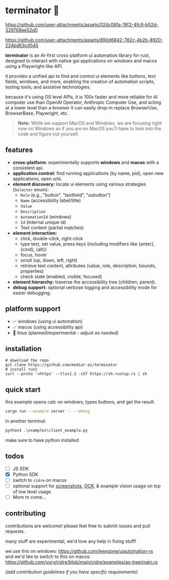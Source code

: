 # terminator 🤖

https://github.com/user-attachments/assets/024c06fa-19f2-4fc9-b52d-329768ee52d0

https://github.com/user-attachments/assets/890d6842-782c-4b2b-8920-224bd63c4545

**terminator** is an AI-first cross-platform ui automation library for rust, designed to interact with native gui applications on windows and macos using a Playwright-like API.

it provides a unified api to find and control ui elements like buttons, text fields, windows, and more, enabling the creation of automation scripts, testing tools, and assistive technologies.

because it's using OS level APIs, it is 100x faster and more reliable for AI computer use than OpenAI Operator, Anthropic Computer Use, and acting at a lower level than a browser it can easily drop-in replace BrowserUse, BrowserBase, Playwright, etc.

> **Note:** While we support MacOS and Windows, we are focusing right now on Windows so if you are on MacOS you'll have to look into the code and figure out yourself.

## features

*   **cross-platform:** experimentally supports **windows** and **macos** with a consistent api.
*   **application control:** find running applications (by name, pid), open new applications, open urls.
*   **element discovery:** locate ui elements using various strategies (`Selector` enum):
    *   `Role` (e.g., "button", "textfield", "axbutton")
    *   `Name` (accessibility label/title)
    *   `Value`
    *   `Description`
    *   `AutomationId` (windows)
    *   `Id` (internal unique id)
    *   Text content (partial matches)
*   **element interaction:**
    *   click, double-click, right-click
    *   type text, set value, press keys (including modifiers like {enter}, {cmd}, {alt})
    *   focus, hover
    *   scroll (up, down, left, right)
    *   retrieve text content, attributes (value, role, description, bounds, properties)
    *   check state (enabled, visible, focused)
*   **element hierarchy:** traverse the accessibility tree (children, parent).
*   **debug support:** optional verbose logging and accessibility mode for easier debugging.

## platform support

*   ✅ windows (using ui automation)
*   ✅ macos (using accessibility api)
*   🐧 linux (planned/experimental - *adjust as needed*)

## installation

```
# download the repo
git clone https://github.com/mediar-ai/terminator
# install rust
curl --proto '=https' --tlsv1.2 -sSf https://sh.rustup.rs | sh
```

## quick start

this example opens calc on windows, types buttons, and get the result.

```bash
cargo run --example server -- --debug
```

in another terminal:

```bash
python3 .\examples\client_example.py
```

make sure to have python installed

## todos

- [ ] JS SDK
- [x] Python SDK
- [ ] switch to `cidre` on macos
- [ ] optional support for [screenshots](https://github.com/nashaofu/xcap), [OCR](https://github.com/mediar-ai/uniOCR), & example vision usage on top of low level usage
- [ ] More to come...

## contributing

contributions are welcome! please feel free to submit issues and pull requests.

many stuff are experimental, we'd love any help in fixing stuff!

we use this on windows: https://github.com/leexgone/uiautomation-rs  
and we'd like to switch to this on macos: https://github.com/yury/cidre/blob/main/cidre/examples/ax-tree/main.rs

*(add contribution guidelines if you have specific requirements)*
